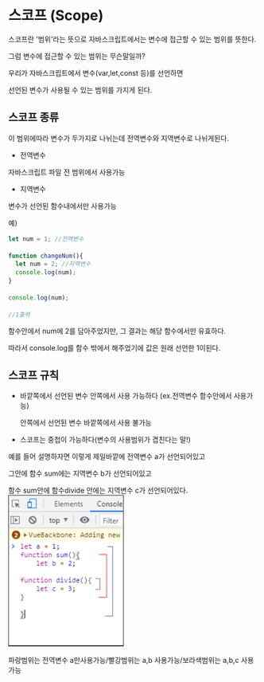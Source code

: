 # 스코프 (Scope)
스코프란 '범위'라는 뜻으로 자바스크립트에서는 변수에 접근할 수 있는 범위를 뜻한다. 

그럼 변수에 접근할 수 있는 범위는 무슨말일까?

우리가 자바스크립트에서 변수(var,let,const 등)를 선언하면

선언된 변수가 사용될 수 있는 범위를 가지게 된다.
## 스코프 종류
이 범위에따라 변수가 두가지로 나뉘는데 전역변수와 지역변수로 나뉘게된다. 
- 전역변수

자바스크립트 파일 전 범위에서 사용가능

- 지역변수

변수가 선언된 함수내에서만 사용가능

예) 
```js
let num = 1; //전역변수

function changeNum(){
  let num = 2; //지역변수
  console.log(num);
}

console.log(num);

//1출력
```

함수안에서 num에 2를 담아주었지만, 그 결과는 해당 함수에서만 유효하다.

따라서 console.log를 함수 밖에서 해주었기에 값은 원래 선언한 1이된다.

## 스코프 규칙

- 바깥쪽에서 선언된 변수 안쪽에서 사용 가능하다 (ex.전역변수 함수안에서 사용가능)
 
  안쪽에서 선언된 변수 바깥쪽에서 사용 불가능
  
- 스코프는 중첩이 가능하다(변수의 사용범위가 겹친다는 말!)

예를 들어 설명하자면 이렇게 제일바깥에 전역변수 a가 선언되어있고

그안에 함수 sum에는 지역변수 b가 선언되어있고 

함수 sum안에 함수divide 안에는 지역변수 c가 선언되어있다.
![Alt text](../IMG//scope.png)

파랑범위는 전역변수 a만사용가능/빨강범위는 a,b 사용가능/보라색범위는 a,b,c 사용가능

 